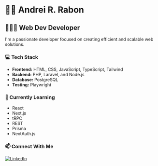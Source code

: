 # 🤙🏽 Andrei R. Rabon

## 👨🏽‍💻 Web Dev Developer

I'm a passionate developer focused on creating efficient and scalable web solutions.

### 💻 Tech Stack

- **Frontend:** HTML, CSS, JavaScript, TypeScript, Tailwind
- **Backend:** PHP, Laravel, and Node.js
- **Database:** PostgreSQL
- **Testing:** Playwright

### 🌱 Currently Learning

- React
- Next.js
- tRPC
- REST
- Prisma
- NextAuth.js

### 📫 Connect With Me

[![LinkedIn](https://img.shields.io/badge/LinkedIn-0077B5?style=for-the-badge&logo=linkedin&logoColor=white)](<[text](https://www.linkedin.com/in/andreirabon/)>)

<!--

[![Portfolio](https://img.shields.io/badge/Portfolio-000000?style=for-the-badge&logo=About.me&logoColor=white)](your-portfolio-url)

-->
